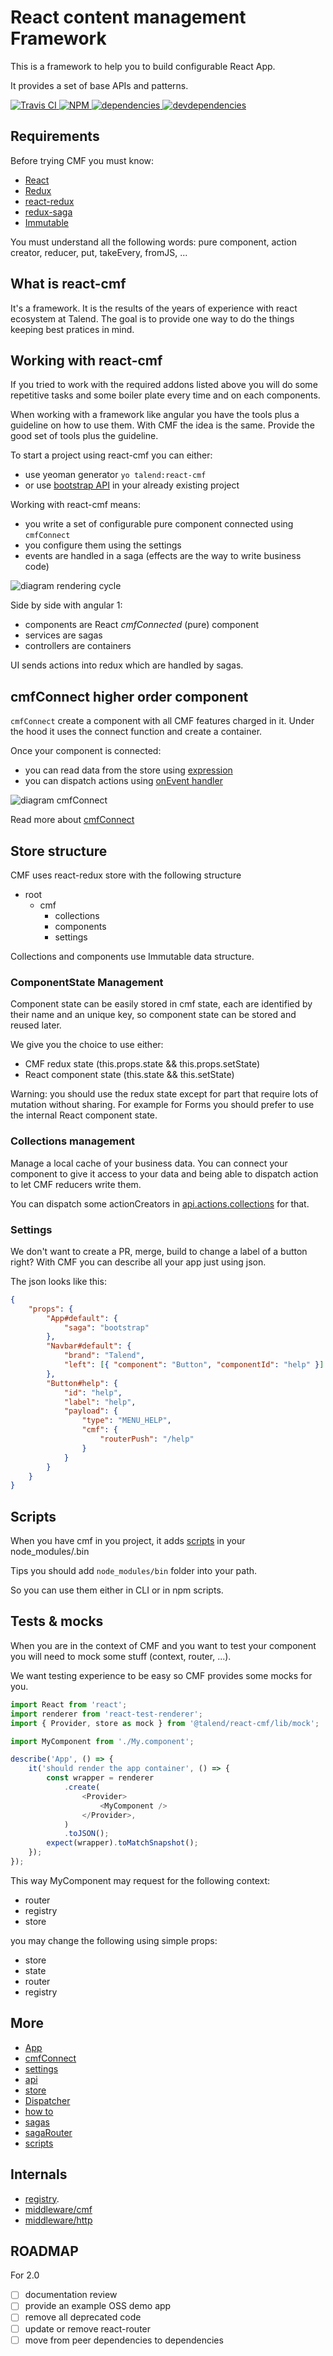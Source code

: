 # React content management Framework

This is a framework to help you to build configurable React App.

It provides a set of base APIs and patterns.

[![Travis CI][travis-ci-image] ][travis-ci-url]
[![NPM][npm-icon] ][npm-url]
[![dependencies][dependencies-image] ][dependencies-url]
[![devdependencies][devdependencies-image] ][devdependencies-url]

[npm-icon]: https://img.shields.io/npm/v/@talend/react-cmf.svg
[npm-url]: https://npmjs.org/package/@talend/react-cmf
[travis-ci-image]: https://travis-ci.org/Talend/ui.svg?branch=master
[travis-ci-url]: https://travis-ci.org/Talend/ui
[dependencies-image]: https://david-dm.org/Talend/ui/status.svg?path=packages/cmf
[dependencies-url]: https://david-dm.org/Talend/ui?path=packages/cmf
[devdependencies-image]: https://david-dm.org/Talend/ui/dev-status.svg?path=packages/cmf
[devdependencies-url]: https://david-dm.org/Talend/ui?path=packages/cmf&type=dev

## Requirements

Before trying CMF you must know:

* [React](https://reactjs.org/)
* [Redux](https://redux.js.org/)
* [react-redux](https://redux.js.org/basics/usage-with-react)
* [redux-saga](https://redux-saga.js.org)
* [Immutable](https://facebook.github.io/immutable-js/)

You must understand all the following words: pure component, action creator, reducer, put, takeEvery, fromJS, ...

## What is react-cmf

It's a framework. It is the results of the years of experience with react ecosystem at Talend.
The goal is to provide one way to do the things keeping best pratices in mind.

## Working with react-cmf

If you tried to work with the required addons listed above you will do some
repetitive tasks and some boiler plate every time and on each components.

When working with a framework like angular you have the tools plus a guideline on how to use them.
With CMF the idea is the same. Provide the good set of tools plus the guideline.

To start a project using react-cmf you can either:
* use yeoman generator `yo talend:react-cmf`
* or use [bootstrap API](https://github.com/Talend/ui/tree/master/packages/cmf/src/bootstrap.md) in your already existing project

Working with react-cmf means:

* you write a set of configurable pure component connected using `cmfConnect`
* you configure them using the settings
* events are handled in a saga (effects are the way to write business code)

![diagram rendering cycle](./assets/diagram-rendering-cycle.svg "Diagram rendering cycle")

Side by side with angular 1:

* components are React *cmfConnected* (pure) component
* services are sagas
* controllers are containers

UI sends actions into redux which are handled by sagas.

## cmfConnect higher order component

`cmfConnect` create a component with all CMF features charged in it.
Under the hood it uses the connect function and create a container.

Once your component is connected:
* you can read data from the store using [expression](https://github.com/Talend/ui/tree/master/packages/cmf/src/expression.md)
* you can dispatch actions using [onEvent handler](https://github.com/Talend/ui/tree/master/packages/cmf/src/onEvent.md)

![diagram cmfConnect](./assets/diagram-cmfConnect.svg "Diagram on cmfConnect")

Read more about [cmfConnect](https://github.com/Talend/ui/tree/master/packages/cmf/src/cmfConnect.md)

## Store structure

CMF uses react-redux store with the following structure

* root
  * cmf
    * collections
    * components
    * settings

Collections and components use Immutable data structure.

### ComponentState Management

Component state can be easily stored in cmf state, each are identified by their name and an unique key,
so component state can be stored and reused later.

We give you the choice to use either:

* CMF redux state (this.props.state && this.props.setState)
* React component state (this.state && this.setState)

Warning: you should use the redux state except for part that require lots of mutation without sharing.
For example for Forms you should prefer to use the internal React component state.

### Collections management

Manage a local cache of your business data.
You can connect your component to give it access to your data and being able
to dispatch action to let CMF reducers write them.

You can dispatch some actionCreators in [api.actions.collections](https://github.com/Talend/ui/tree/master/packages/cmf/src/api.md) for that.

### Settings

We don't want to create a PR, merge, build to change a label of a button right?
With CMF you can describe all your app just using json.

The json looks like this:

```json
{
	"props": {
		"App#default": {
			"saga": "bootstrap"
		},
		"Navbar#default": {
			"brand": "Talend",
			"left": [{ "component": "Button", "componentId": "help" }]
		},
		"Button#help": {
			"id": "help",
			"label": "help",
			"payload": {
				"type": "MENU_HELP",
				"cmf": {
					"routerPush": "/help"
				}
			}
		}
	}
}
```

## Scripts

When you have cmf in you project, it adds [scripts](./scripts/index.md) in your node_modules/.bin

Tips you should add `node_modules/bin` folder into your path.

So you can use them either in CLI or in npm scripts.

## Tests & mocks

When you are in the context of CMF and you want to test your component you
will need to mock some stuff (context, router, ...).

We want testing experience to be easy so CMF provides some mocks for you.

```javascript
import React from 'react';
import renderer from 'react-test-renderer';
import { Provider, store as mock } from '@talend/react-cmf/lib/mock';

import MyComponent from './My.component';

describe('App', () => {
	it('should render the app container', () => {
		const wrapper = renderer
			.create(
				<Provider>
					<MyComponent />
				</Provider>,
			)
			.toJSON();
		expect(wrapper).toMatchSnapshot();
	});
});
```

This way MyComponent may request for the following context:

* router
* registry
* store

you may change the following using simple props:

* store
* state
* router
* registry

## More

* [App](https://github.com/Talend/ui/tree/master/packages/cmf/src/App.md)
* [cmfConnect](https://github.com/Talend/ui/tree/master/packages/cmf/src/cmfConnect.md)
* [settings](https://github.com/Talend/ui/tree/master/packages/cmf/src/settings.md)
* [api](https://github.com/Talend/ui/tree/master/packages/cmf/src/api.md)
* [store](https://github.com/Talend/ui/tree/master/packages/cmf/src/store.md)
* [Dispatcher](https://github.com/Talend/ui/tree/master/packages/cmf/src/Dispatcher.md)
* [how to](howto/index.md)
* [sagas](https://github.com/Talend/ui/tree/master/packages/cmf/src/sagas/index.md)
* [sagaRouter](https://github.com/Talend/ui/tree/master/packages/cmf/src/sagaRouter/index.md)
* [scripts](scripts/index.md)

## Internals

* [registry](https://github.com/Talend/ui/tree/master/packages/cmf/src/registry.md).
* [middleware/cmf](https://github.com/Talend/ui/tree/master/packages/cmf/src/middlewares/cmf/index.md)
* [middleware/http](https://github.com/Talend/ui/tree/master/packages/cmf/src/middlewares/http/index.md)

## ROADMAP

For 2.0

* [ ] documentation review
* [ ] provide an example OSS demo app
* [ ] remove all deprecated code
* [ ] update or remove react-router
* [ ] move from peer dependencies to dependencies
